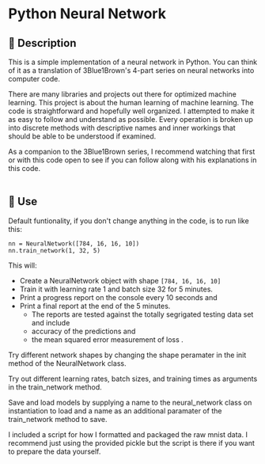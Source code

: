 # Python Neural Network


## 👋 Description
This is a simple implementation of a neural network in Python. You can think of it as a translation of 3Blue1Brown's 4-part series on neural networks into computer code.

There are many libraries and projects out there for optimized machine learning. This project is about the human learning of machine learning. The code is straightforward and hopefully well organized. I attempted to make it as easy to follow and understand as possible. Every operation is broken up into discrete methods with descriptive names and inner workings that should be able to be understood if examined.

As a companion to the 3Blue1Brown series, I recommend watching that first or with this code open to see if you can follow along with his explanations in this code.
<br></br>
## 🚀 Use
Default funtionality, if you don't change anything in the code, is to run like this:

```nn = NeuralNetwork([784, 16, 16, 10])```<br>
```nn.train_network(1, 32, 5)```

This will:
  * Create a NeuralNetwork object with shape `[784, 16, 16, 10]`
  * Train it with learning rate 1 and batch size 32 for 5 minutes. 
  * Print a progress report on the console every 10 seconds and 
  * Print a final report at the end of the 5 minutes. 
    * The reports are tested against the totally segrigated testing data set and include
    * accuracy of the predictions and
    * the mean squared error measurement of loss .

Try different network shapes by changing the shape peramater in the init method of the NeuralNetwork class.

Try out different learning rates, batch sizes, and training times as arguments in the train_network method.

Save and load models by supplying a name to the neural_network class on instantiation to load and a name as an additional paramater of the train_network method to save.

I included a script for how I formatted and packaged the raw mnist data. I recommend just using the provided pickle but the script is there if you want to prepare the data yourself.
